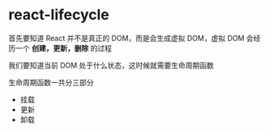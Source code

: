# react-lifecycle
首先要知道 React 并不是真正的 DOM，而是会生成虚拟 DOM，虚拟 DOM 会经历一个 **创建，更新，删除** 的过程

我们要知道当前 DOM 处于什么状态，这时候就需要生命周期函数

生命周期函数一共分三部分

- 挂载
- 更新
- 卸载
